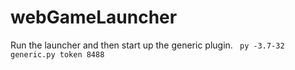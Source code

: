 # webGameLauncher
Run the launcher and then start up the generic plugin.
` py -3.7-32 generic.py token 8488`
